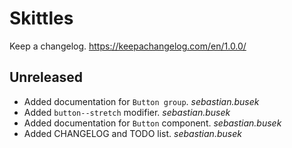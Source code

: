 # Skittles

Keep a changelog. https://keepachangelog.com/en/1.0.0/

## Unreleased
 - Added documentation for `Button group`. _sebastian.busek_
 - Added `button--stretch` modifier. _sebastian.busek_
 - Added documentation for `Button` component. _sebastian.busek_
 - Added CHANGELOG and TODO list. _sebastian.busek_
